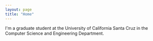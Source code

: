 ```yaml
---
layout: page
title: "Home"
---
```


I'm a graduate student at the University of California Santa Cruz in the Computer Science and Engineering Department.
